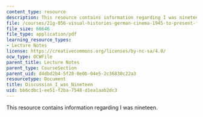 ```yaml
---
content_type: resource
description: This resource contains information regarding I was nineteen.
file: /courses/21g-056-visual-histories-german-cinema-1945-to-present-fall-2003/bb6cdbc1ee51f2ba7548d1ea1aab2dc3_MIT21G_056F03_i_was_19.pdf
file_size: 66646
file_type: application/pdf
learning_resource_types:
- Lecture Notes
license: https://creativecommons.org/licenses/by-nc-sa/4.0/
ocw_type: OCWFile
parent_title: Lecture Notes
parent_type: CourseSection
parent_uid: d4dbd2b4-5f28-0e0b-04e5-2c36830c22a3
resourcetype: Document
title: Discussion_I_was_Nineteen
uid: bb6cdbc1-ee51-f2ba-7548-d1ea1aab2dc3
---
```

This resource contains information regarding I was nineteen.